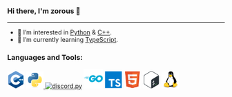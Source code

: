 ### Hi there, I'm zorous 👋
 ---
- 👀 I’m interested in [Python](https://www.python.org/) & [C++](https://cplusplus.com).
- 🌱 I’m currently learning [TypeScript](https://www.typescriptlang.org/).

<h3 align="left">Languages and Tools:</h3>
<p align="left"> 
    <a href="https://cplusplus.com" target="_blank"><img src="https://github.com/devicons/devicon/blob/master/icons/cplusplus/cplusplus-original.svg" alt="C++" width="40" height="40"></a>
    <a href="https://www.python.org/" target="_blank"><img src="https://raw.githubusercontent.com/devicons/devicon/master/icons/python/python-original.svg" alt="python" width="40" height="40"/> </a>
    <a href="https://discordpy.readthedocs.io/" target="_blank"><img src="https://discordpy.readthedocs.io/en/stable/_static/discord_py_logo.ico" alt="discord.py" width="40" height="40"></a>
    <a href="https://go.dev/" target="_blank"><img src="https://github.com/devicons/devicon/blob/master/icons/go/go-original-wordmark.svg" alt="golang" width="45" height="45"></a>
    <a href="https://www.typescriptlang.org/" target="_blank"><img src="https://github.com/devicons/devicon/blob/master/icons/typescript/typescript-original.svg" alt="typescript" width="40" height="40"></a>
    <a href="https://html.spec.whatwg.org/" target="_blank"><img src="https://github.com/devicons/devicon/blob/master/icons/html5/html5-original.svg" alt="html" width="40" height="40"></a>
    <a href="https://www.gnu.org/software/bash/" target="_blank"><img src="https://github.com/devicons/devicon/blob/master/icons/bash/bash-original.svg" alt="bash" width="40" height="40"></a>
    <a href="https://www.linux.org/" target="_blank"><img src="https://github.com/devicons/devicon/blob/master/icons/linux/linux-original.svg" alt="linux" width="40" height="40"></a>
</p>
